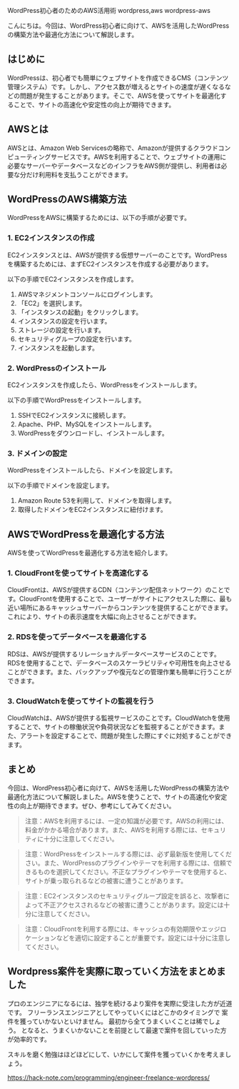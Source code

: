 WordPress初心者のためのAWS活用術
wordpress,aws
wordpress-aws

こんにちは。今回は、WordPress初心者に向けて、AWSを活用したWordPressの構築方法や最適化方法について解説します。

## はじめに

WordPressは、初心者でも簡単にウェブサイトを作成できるCMS（コンテンツ管理システム）です。しかし、アクセス数が増えるとサイトの速度が遅くなるなどの問題が発生することがあります。そこで、AWSを使ってサイトを最適化することで、サイトの高速化や安定性の向上が期待できます。

## AWSとは

AWSとは、Amazon Web Servicesの略称で、Amazonが提供するクラウドコンピューティングサービスです。AWSを利用することで、ウェブサイトの運用に必要なサーバーやデータベースなどのインフラをAWS側が提供し、利用者は必要な分だけ利用料を支払うことができます。

## WordPressのAWS構築方法

WordPressをAWSに構築するためには、以下の手順が必要です。

### 1. EC2インスタンスの作成

EC2インスタンスとは、AWSが提供する仮想サーバーのことです。WordPressを構築するためには、まずEC2インスタンスを作成する必要があります。

以下の手順でEC2インスタンスを作成します。

1. AWSマネジメントコンソールにログインします。
2. 「EC2」を選択します。
3. 「インスタンスの起動」をクリックします。
4. インスタンスの設定を行います。
5. ストレージの設定を行います。
6. セキュリティグループの設定を行います。
7. インスタンスを起動します。

### 2. WordPressのインストール

EC2インスタンスを作成したら、WordPressをインストールします。

以下の手順でWordPressをインストールします。

1. SSHでEC2インスタンスに接続します。
2. Apache、PHP、MySQLをインストールします。
3. WordPressをダウンロードし、インストールします。

### 3. ドメインの設定

WordPressをインストールしたら、ドメインを設定します。

以下の手順でドメインを設定します。

1. Amazon Route 53を利用して、ドメインを取得します。
2. 取得したドメインをEC2インスタンスに紐付けます。

## AWSでWordPressを最適化する方法

AWSを使ってWordPressを最適化する方法を紹介します。

### 1. CloudFrontを使ってサイトを高速化する

CloudFrontは、AWSが提供するCDN（コンテンツ配信ネットワーク）のことです。CloudFrontを使用することで、ユーザーがサイトにアクセスした際に、最も近い場所にあるキャッシュサーバーからコンテンツを提供することができます。これにより、サイトの表示速度を大幅に向上させることができます。

### 2. RDSを使ってデータベースを最適化する

RDSは、AWSが提供するリレーショナルデータベースサービスのことです。RDSを使用することで、データベースのスケーラビリティや可用性を向上させることができます。また、バックアップや復元などの管理作業も簡単に行うことができます。

### 3. CloudWatchを使ってサイトの監視を行う

CloudWatchは、AWSが提供する監視サービスのことです。CloudWatchを使用することで、サイトの稼働状況や負荷状況などを監視することができます。また、アラートを設定することで、問題が発生した際にすぐに対処することができます。

## まとめ

今回は、WordPress初心者に向けて、AWSを活用したWordPressの構築方法や最適化方法について解説しました。AWSを使うことで、サイトの高速化や安定性の向上が期待できます。ぜひ、参考にしてみてください。

>注意：AWSを利用するには、一定の知識が必要です。AWSの利用には、料金がかかる場合があります。また、AWSを利用する際には、セキュリティに十分に注意してください。


>注意：WordPressをインストールする際には、必ず最新版を使用してください。また、WordPressのプラグインやテーマを利用する際には、信頼できるものを選択してください。不正なプラグインやテーマを使用すると、サイトが乗っ取られるなどの被害に遭うことがあります。

>注意：EC2インスタンスのセキュリティグループ設定を誤ると、攻撃者によって不正アクセスされるなどの被害に遭うことがあります。設定には十分に注意してください。

>注意：CloudFrontを利用する際には、キャッシュの有効期限やエッジロケーションなどを適切に設定することが重要です。設定には十分に注意してください。


## Wordpress案件を実際に取っていく方法をまとめました
プロのエンジニアになるには、独学を続けるより案件を実際に受注した方が近道です。
フリーランスエンジニアとしてやっていくにはどこかのタイミングで
案件を獲っていかないといけません。
最初から全てうまくいくことは稀でしょう。
となると、うまくいかないことを前提として最速で案件を回していった方が効率的です。

スキルを磨く勉強はほどほどにして、いかにして案件を獲っていくかを考えましょう。

https://hack-note.com/programming/engineer-freelance-wordpress/

